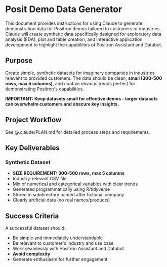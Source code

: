 # Posit Demo Data Generator

This document provides instructions for using Claude to generate demonstration data for Positron demos tailored to customers or industries. Claude will create synthetic data specifically designed for exploratory data analysis (EDA), plot and table creation, and interactive application development to highlight the capabilities of Positron Assistant and Databot.

## Purpose

Create simple, synthetic datasets for imaginary companies in industries relevant to provided customers. The data should be clean, **small (300-500 rows, max 5 columns)**, and contain obvious trends perfect for demonstrating Positron's capabilities.

**IMPORTANT: Keep datasets small for effective demos - larger datasets can overwhelm customers and obscure key insights.**

## Project Workflow
See @.claude/PLAN.md for detailed process steps and requirements.

## Key Deliverables

### Synthetic Dataset
- **SIZE REQUIREMENT: 300-500 rows, max 5 columns**
- Industry-relevant CSV file 
- Mix of numerical and categorical variables with clear trends
- Generated programmatically using R/tidyverse
- Stored in subdirectory named after fictional company
- Clearly artificial data (no real names/products)

## Success Criteria

A successful dataset should:
- Be simple and immediately understandable
- Be relevant to customer's industry and use case
- Work seamlessly with Positron Assistant and Databot
- **Avoid complexity**
- Generate enthusiasm for further engagement
